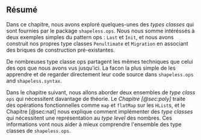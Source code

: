 ## Résumé

Dans ce chapitre, nous avons exploré quelques-unes des *types classes* qui
sont fournies par le package `shapeless.ops`.
Nous nous somme intéréssés à deux exemples simples du pattern ops : `Last` et `Init`,
et nous avons construit nos propres type classes `Penultimate` et `Migration`
en associant des briques de construction pré-existantes.

De nombreuses type classe ops partagent les mêmes techniques
que celui des ops que nous avons vus jusqu'ici.
La facon la plus simple de les apprendre et
de regarder directement leur code source dans
`shapeless.ops` and `shapeless.syntax`.

Dans le chapitre suivant, nous allons aborder deux ensembles de *type class* `ops`
qui nécessitent davantage de théorie.
Le *Chapitre [@sec:poly]* traite des opérations fonctionnelles comme
`map` et `flatMap` sur les `HList`s, et le Chapitre [@sec:nat] nous explique
comment implémenter des *type classes* qui
nécessitent une représentation au *type level* des nombres.
Ces informations vont nous aider à mieux comprendre
l'ensemble des type classes de `shapeless.ops`.
